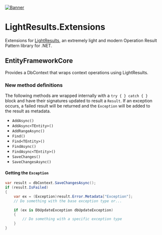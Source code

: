 [![Banner](https://raw.githubusercontent.com/jscarle/LightResults/main/Banner.png)](https://github.com/jscarle/LightResults)

# LightResults.Extensions

Extensions for [LightResults](https://github.com/jscarle/LightResults), an extremely light and modern Operation Result Pattern library for .NET.

## EntityFrameworkCore

Provides a DbContext that wraps context operations using LightResults.

### New method definitions

The following methods are wrapped internally with a `try { } catch { }` block and have their signatures
updated to result a `Result`.  If an exception occurs, a failed result will be returned and the `Exception`
will be added to the result as metadata.

- `AddAsync()`
- `AddAsync<TEntity>()`
- `AddRangeAsync()`
- `Find()`
- `Find<TEntity>()`
- `FindAsync()`
- `FindAsync<TEntity>()`
- `SaveChanges()`
- `SaveChangesAsync()`

#### Getting the `Exception`

```csharp
var result = dbContext.SaveChangesAsync();
if (result.IsFailed)
{
    var ex = (Exception)result.Error.Metadata["Exception"];
    // Do something with the base exception type or...
    
    if (ex is DbUpdateException dbUpdateException)
    {
        // Do something with a specific exception type
    }
}
```
